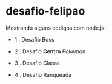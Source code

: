 # desafio-felipao

Mostrando alguns codigos com node.js:

- 1 . Desafio Boss

- 2 . Desafio **Centro** *Pokemon*

- 3 . Desafio Classe

- 4 . Desafio Ranqueada